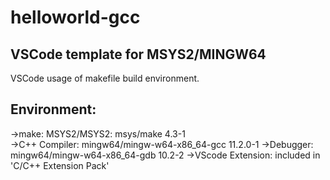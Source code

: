 # helloworld-gcc
## VSCode template for MSYS2/MINGW64
VSCode usage of makefile build environment.

## Environment:
->make:
	MSYS2/MSYS2: msys/make 4.3-1  
->C++ Compiler:
	mingw64/mingw-w64-x86_64-gcc 11.2.0-1 
->Debugger:
	mingw64/mingw-w64-x86_64-gdb 10.2-2
->VScode Extension:
	included in 'C/C++ Extension Pack'

